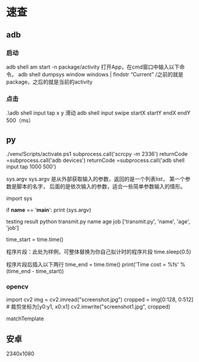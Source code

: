 # 速查

## adb

### 启动

 adb shell am start -n package/activity
 打开App，在cmd窗口中输入以下命令。
 adb shell dumpsys window windows | findstr “Current”
 /之前的就是package，之后的就是当前的activity

### 点击

 .\adb shell input tap x y
 滑动
 adb shell input swipe startX startY endX endY 500（ms）

## py

 ./venv/Scripts/activate.ps1
 subprocess.call('scrcpy -m 2336')
 returnCode =subprocess.call('adb devices')
 returnCode =subprocess.call('adb shell input tap 1000 500')

 sys.argv
sys.argv 是从外部获取输入的参数，返回的是一个列表list， 第一个参数是脚本的名字， 后面的是依次输入的参数，适合一些简单参数输入的情形。

import sys

if __name__ == '__main__':
    print (sys.argv)

testing result
python transmit.py name age job
['transmit.py', 'name', 'age', 'job']

time_start = time.time()

程序片段：此处为样例，可整体替换为你自己拟计时的程序片段
time.sleep(0.5)

程序片段后插入以下两行
time_end = time.time()
print('Time cost = %fs' % (time_end - time_start))

### opencv

import cv2
img = cv2.imread("screenshot.jpg")
cropped = img[0:128, 0:512]  # 裁剪坐标为[y0:y1, x0:x1]
cv2.imwrite("screenshot1.jpg", cropped)

matchTemplate

## 安卓

2340x1080
